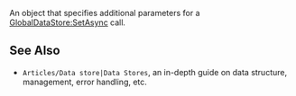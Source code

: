 An object that specifies additional parameters for a [GlobalDataStore:SetAsync](https://developer.roblox.com/en-us/api-reference/function/GlobalDataStore/SetAsync) call.

See Also
--------

*   `Articles/Data store|Data Stores`, an in-depth guide on data structure, management, error handling, etc.